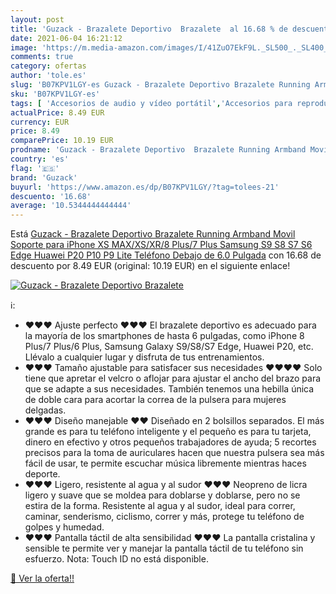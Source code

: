 ```yaml
---
layout: post
title: 'Guzack - Brazalete Deportivo  Brazalete  al 16.68 % de descuento'
date: 2021-06-04 16:21:12
image: 'https://m.media-amazon.com/images/I/41ZuO7EkF9L._SL500_._SL400_.jpg'
comments: true
category: ofertas
author: 'tole.es'
slug: 'B07KPV1LGY-es Guzack - Brazalete Deportivo Brazalete Running Armband...'
sku: 'B07KPV1LGY-es'
tags: [ 'Accesorios de audio y vídeo portátil','Accesorios para reproductores de MP3','Audio y vídeo portátil','Bandas para el brazo para reproductores de MP3','Electrónica','guzack','iphone', ]
actualPrice: 8.49 EUR
currency: EUR
price: 8.49
comparePrice: 10.19 EUR
prodname: 'Guzack - Brazalete Deportivo  Brazalete Running Armband Movil Soporte para iPhone XS MAX/XS/XR/8 Plus/7 Plus  Samsung S9 S8 S7 S6 Edge  Huawei P20 P10 P9 Lite Teléfono Debajo de 6.0 Pulgada'
country: 'es'
flag: '🇪🇸'
brand: 'Guzack'
buyurl: 'https://www.amazon.es/dp/B07KPV1LGY/?tag=tolees-21'
descuento: '16.68'
average: '10.5344444444444'
---
```


Está [Guzack - Brazalete Deportivo  Brazalete Running Armband Movil Soporte para iPhone XS MAX/XS/XR/8 Plus/7 Plus  Samsung S9 S8 S7 S6 Edge  Huawei P20 P10 P9 Lite Teléfono Debajo de 6.0 Pulgada](https://www.amazon.es/dp/B07KPV1LGY/?tag=tolees-21) con 16.68 de descuento por 8.49 EUR (original: 10.19 EUR) en el siguiente enlace!

[![Guzack - Brazalete Deportivo  Brazalete ](https://m.media-amazon.com/images/I/41ZuO7EkF9L._SL500_._SL400_.jpg)](https://www.amazon.es/dp/B07KPV1LGY/?tag=tolees-21)

ℹ️:

- ♥♥♥ Ajuste perfecto ♥♥♥ El brazalete deportivo es adecuado para la mayoría de los smartphones de hasta 6 pulgadas, como iPhone 8 Plus/7 Plus/6 Plus, Samsung Galaxy S9/S8/S7 Edge, Huawei P20, etc. Llévalo a cualquier lugar y disfruta de tus entrenamientos.
- ♥♥♥ Tamaño ajustable para satisfacer sus necesidades ♥♥♥♥ Solo tiene que apretar el velcro o aflojar para ajustar el ancho del brazo para que se adapte a sus necesidades. También tenemos una hebilla única de doble cara para acortar la correa de la pulsera para mujeres delgadas.
- ♥♥♥ Diseño manejable ♥♥ Diseñado en 2 bolsillos separados. El más grande es para tu teléfono inteligente y el pequeño es para tu tarjeta, dinero en efectivo y otros pequeños trabajadores de ayuda; 5 recortes precisos para la toma de auriculares hacen que nuestra pulsera sea más fácil de usar, te permite escuchar música libremente mientras haces deporte.
- ♥♥♥ Ligero, resistente al agua y al sudor ♥♥♥ Neopreno de licra ligero y suave que se moldea para doblarse y doblarse, pero no se estira de la forma. Resistente al agua y al sudor, ideal para correr, caminar, senderismo, ciclismo, correr y más, protege tu teléfono de golpes y humedad.
- ♥♥♥ Pantalla táctil de alta sensibilidad ♥♥♥ La pantalla cristalina y sensible te permite ver y manejar la pantalla táctil de tu teléfono sin esfuerzo. Nota: Touch ID no está disponible.

[🛒 Ver la oferta!!](https://www.amazon.es/dp/B07KPV1LGY/?tag=tolees-21)
